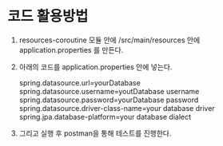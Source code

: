 # 코드 활용방법
1. resources-coroutine 모듈 안에 /src/main/resources 안에 application.properties 를 만든다.
2. 아래의 코드를 application.properties 안에 넣는다.


    spring.datasource.url=yourDatabase
    spring.datasource.username=youtDatabase username
    spring.datasource.password=yourDatabase password
    spring.datasource.driver-class-name=your database driver
    spring.jpa.database-platform=your database dialect

3. 그리고 실행 후 postman을 통해 테스트를 진행한다.